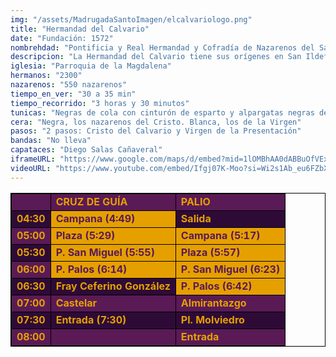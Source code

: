 ```yaml
---
img: "/assets/MadrugadaSantoImagen/elcalvariologo.png"
title: "Hermandad del Calvario"
date: "Fundación: 1572"
nombrehdad: "Pontificia y Real Hermandad y Cofradía de Nazarenos del Santísimo Cristo del Calvario y Nuestra Señora de la Presentación"
descripcion: "La Hermandad del Calvario tiene sus orígenes en San Ildefonso en 1896, como heredera del legado de la Hermandad de los Mulatos, fundada en 1572 y extinguida a finales del XVIII. La talla del Cristo fue realizada para recibir culto en una capilla de Santa Catalina.Posteriormente, fue propiedad de una corporación que nació en 1670, en el convento de San Francisco. La cofradía que conocemos hoy pasó en 1908 a San Gregorio. Su traslado definitivo a la Magdalena se produjo en 1916."
iglesia: "Parroquia de la Magdalena"
hermanos: "2300"
nazarenos: "550 nazarenos"
tiempo_en_ver: "30 a 35 min"
tiempo_recorrido: "3 horas y 30 minutos"
tunicas: "Negras de cola con cinturón de esparto y alpargatas negras de esparto"
cera: "Negra, los nazarenos del Cristo. Blanca, los de la Virgen"
pasos: "2 pasos: Cristo del Calvario y Virgen de la Presentación"
bandas: "No lleva"
capataces: "Diego Salas Cañaveral"
iframeURL: "https://www.google.com/maps/d/embed?mid=1lOMBhAA0dABBuOfVExES4RV7v_seCuBH&ehbc=2E312F"
videoURL: "https://www.youtube.com/embed/Ifgj07K-Moo?si=Wi2s1Ab_eu6FZbXd"
---
```


<table class="recorrido" style="width: 100%; border-collapse: collapse; text-align: left; border: 1px solid black;">
  <tbody>
    <tr style="background-color: #5a1a55; color: #e5a000; font-weight: bold;">
      <td style="border: 1px solid black; text-align: center;"></td>
      <td style="border: 1px solid black;">CRUZ DE GUÍA</td>
      <td style="border: 1px solid black;">PALIO</td>
    </tr>
    <tr style="background-color: #2e0b37; color: #e5a000; font-weight: bold;">
      <td style="border: 1px solid black; text-align: center;">04:30</td>
      <td style="border: 1px solid black; background-color: #e5a000; color: #5a1a55;">Campana (4:49)</td>
      <td style="border: 1px solid black;">Salida</td>
    </tr>
    <tr style="background-color: #5a1a55; color: #e5a000; font-weight: bold;">
      <td style="border: 1px solid black; text-align: center;">05:00</td>
      <td style="border: 1px solid black; background-color: #e5a000; color: #5a1a55;">Plaza (5:29)</td>
      <td style="border: 1px solid black; background-color: #e5a000; color: #5a1a55;">Campana (5:17)</td>
    </tr>
    <tr style="background-color: #2e0b37; color: #e5a000; font-weight: bold;">
      <td style="border: 1px solid black; text-align: center;">05:30</td>
      <td style="border: 1px solid black; background-color: #e5a000; color: #5a1a55;">P. San Miguel (5:55)</td>
      <td style="border: 1px solid black; background-color: #e5a000; color: #5a1a55;">Plaza (5:57)</td>
    </tr>
    <tr style="background-color: #5a1a55; color: #e5a000; font-weight: bold;">
      <td style="border: 1px solid black; text-align: center;">06:00</td>
      <td style="border: 1px solid black; background-color: #e5a000; color: #5a1a55;">P. Palos (6:14)</td>
      <td style="border: 1px solid black; background-color: #e5a000; color: #5a1a55;">P. San Miguel (6:23)</td>
    </tr>
    <tr style="background-color: #2e0b37; color: #e5a000; font-weight: bold;">
      <td style="border: 1px solid black; text-align: center;">06:30</td>
      <td style="border: 1px solid black;">Fray Ceferino González</td>
      <td style="border: 1px solid black; background-color: #e5a000; color: #5a1a55;">P. Palos (6:42)</td>
    </tr>
    <tr style="background-color: #5a1a55; color: #e5a000; font-weight: bold;">
      <td style="border: 1px solid black; text-align: center;">07:00</td>
      <td style="border: 1px solid black;">Castelar</td>
      <td style="border: 1px solid black;">Almirantazgo</td>
    </tr>
    <tr style="background-color: #2e0b37; color: #e5a000; font-weight: bold;">
      <td style="border: 1px solid black; text-align: center;">07:30</td>
      <td style="border: 1px solid black;">Entrada (7:30)</td>
      <td style="border: 1px solid black;">Pl. Molviedro</td>
    </tr>
    <tr style="background-color: #5a1a55; color: #e5a000; font-weight: bold;">
      <td style="border: 1px solid black; text-align: center;">08:00</td>
      <td style="border: 1px solid black;"></td>
      <td style="border: 1px solid black;">Entrada</td>
    </tr>
  </tbody>
</table>